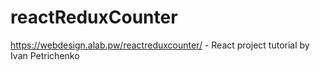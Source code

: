 # reactReduxCounter
https://webdesign.alab.pw/reactreduxcounter/ - React project
tutorial by Ivan Petrichenko
